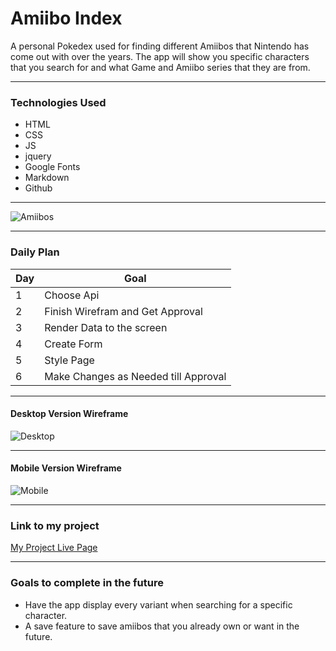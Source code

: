 # Amiibo Index

A personal Pokedex used for finding different Amiibos that Nintendo has come out with over the years. The app will show you specific characters that you search for and what Game and Amiibo series that they are from.  
___
### Technologies Used 
- HTML 
- CSS
- JS
- jquery
- Google Fonts 
- Markdown
- Github
___
![Amiibos](https://assets.nintendo.com/image/upload/f_auto/q_auto/dpr_2.0/c_scale,w_1400/ncom/en_US/amiibo/amiibo-lineup-img)

___


### Daily Plan
| Day | Goal|
|-----|-----|
| 1 | Choose Api |
| 2 | Finish Wirefram and Get Approval |
| 3 | Render Data to the screen|
| 4 | Create Form |
| 5 | Style Page |
| 6 | Make Changes as Needed till Approval |
____
#### Desktop Version Wireframe
![Desktop](https://s3.amazonaws.com/assets.mockflow.com/app/wireframepro/company/C9e54beadcafa4f1a8f973e87de335159/projects/Mu1cDwLmDh/pages/0c9b066ddb8f4355b3458a7a866c9b92/image/0c9b066ddb8f4355b3458a7a866c9b92.png?1666449759445)
_____
#### Mobile Version Wireframe
![Mobile](https://s3.amazonaws.com/assets.mockflow.com/app/wireframepro/company/C9e54beadcafa4f1a8f973e87de335159/projects/Mu1cDwLmDh/pages/Df6143af39c54923886eb5c9f9e1479ea/image/Df6143af39c54923886eb5c9f9e1479ea.png?1666450541632)

___
### Link to my project
[My Project Live Page](https://rickycary.github.io/project1/)

___ 
### Goals to complete in the future
- Have the app display every variant when searching for a specific character. 
- A save feature to save amiibos that you already own or want in the future. 
